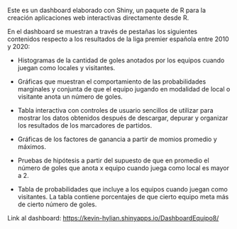Este es un dashboard elaborado con Shiny, un paquete de R para la creación aplicaciones web interactivas directamente desde R. 

En el dashboard se muestran a través de pestañas los siguientes contenidos respecto a los resultados de la liga premier española entre 2010 y 2020:

- Histogramas de la cantidad de goles anotados por los equipos cuando juegan como locales y visitantes.

- Gráficas que muestran el comportamiento de las probabilidades marginales y conjunta de que el equipo jugando en modalidad de local o visitante anota un número de goles.

- Tabla interactiva con controles de usuario sencillos de utilizar para mostrar los datos obtenidos después de descargar, depurar y organizar los resultados de los marcadores de partidos.

- Gráficas de los factores de ganancia a partir de momios promedio y máximos.

- Pruebas de hipótesis a partir del supuesto de que en promedio el número de goles que anota x equipo cuando juega como local es mayor a 2.

- Tabla de probabilidades que incluye a los equipos cuando juegan como visitantes. La tabla contiene porcentajes de que cierto equipo meta más de cierto número de goles.


Link al dashboard: https://kevin-hylian.shinyapps.io/DashboardEquipo8/

